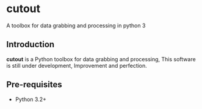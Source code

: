 cutout
======

A toolbox for data grabbing and processing in python 3



Introduction
------------

**cutout** is a Python toolbox for data grabbing and processing, This software is still under development, Improvement and perfection.


Pre-requisites
--------------

 * Python 3.2+
